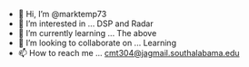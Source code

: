 - 👋 Hi, I’m @marktemp73
- 👀 I’m interested in ... DSP and Radar
- 🌱 I’m currently learning ... The above
- 💞️ I’m looking to collaborate on ... Learning
- 📫 How to reach me ... cmt304@jagmail.southalabama.edu

<!---
marktemp73/marktemp73 is a ✨ special ✨ repository because its `README.md` (this file) appears on your GitHub profile.
You can click the Preview link to take a look at your changes.
--->
